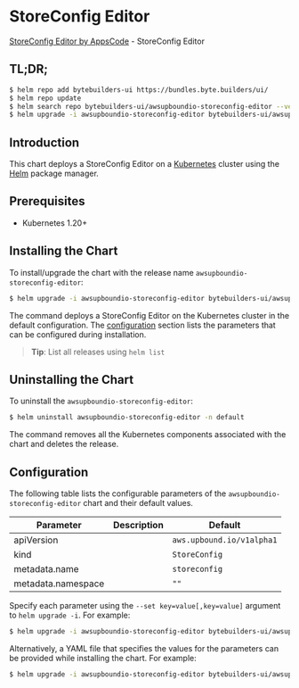 # StoreConfig Editor

[StoreConfig Editor by AppsCode](https://byte.builders) - StoreConfig Editor

## TL;DR;

```bash
$ helm repo add bytebuilders-ui https://bundles.byte.builders/ui/
$ helm repo update
$ helm search repo bytebuilders-ui/awsupboundio-storeconfig-editor --version=v0.4.18
$ helm upgrade -i awsupboundio-storeconfig-editor bytebuilders-ui/awsupboundio-storeconfig-editor -n default --create-namespace --version=v0.4.18
```

## Introduction

This chart deploys a StoreConfig Editor on a [Kubernetes](http://kubernetes.io) cluster using the [Helm](https://helm.sh) package manager.

## Prerequisites

- Kubernetes 1.20+

## Installing the Chart

To install/upgrade the chart with the release name `awsupboundio-storeconfig-editor`:

```bash
$ helm upgrade -i awsupboundio-storeconfig-editor bytebuilders-ui/awsupboundio-storeconfig-editor -n default --create-namespace --version=v0.4.18
```

The command deploys a StoreConfig Editor on the Kubernetes cluster in the default configuration. The [configuration](#configuration) section lists the parameters that can be configured during installation.

> **Tip**: List all releases using `helm list`

## Uninstalling the Chart

To uninstall the `awsupboundio-storeconfig-editor`:

```bash
$ helm uninstall awsupboundio-storeconfig-editor -n default
```

The command removes all the Kubernetes components associated with the chart and deletes the release.

## Configuration

The following table lists the configurable parameters of the `awsupboundio-storeconfig-editor` chart and their default values.

|     Parameter      | Description |               Default                |
|--------------------|-------------|--------------------------------------|
| apiVersion         |             | <code>aws.upbound.io/v1alpha1</code> |
| kind               |             | <code>StoreConfig</code>             |
| metadata.name      |             | <code>storeconfig</code>             |
| metadata.namespace |             | <code>""</code>                      |


Specify each parameter using the `--set key=value[,key=value]` argument to `helm upgrade -i`. For example:

```bash
$ helm upgrade -i awsupboundio-storeconfig-editor bytebuilders-ui/awsupboundio-storeconfig-editor -n default --create-namespace --version=v0.4.18 --set apiVersion=aws.upbound.io/v1alpha1
```

Alternatively, a YAML file that specifies the values for the parameters can be provided while
installing the chart. For example:

```bash
$ helm upgrade -i awsupboundio-storeconfig-editor bytebuilders-ui/awsupboundio-storeconfig-editor -n default --create-namespace --version=v0.4.18 --values values.yaml
```
